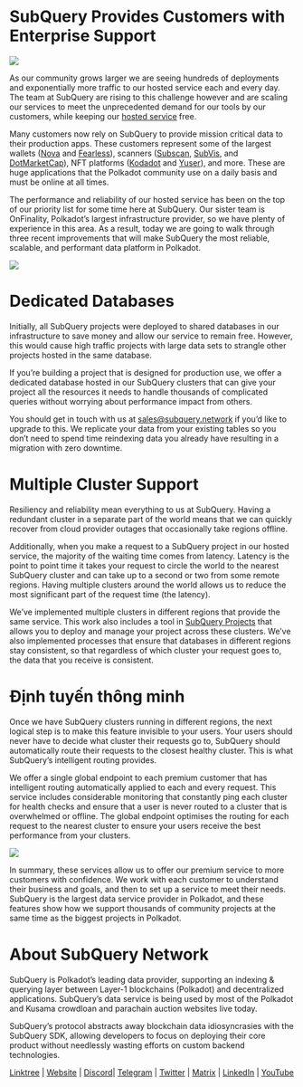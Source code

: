 # SubQuery Provides Customers with Enterprise Support

![](https://miro.medium.com/max/1400/1*z_StqAT5KeaxQLBCm-xpRQ.jpeg)

As our community grows larger we are seeing hundreds of deployments and exponentially more traffic to our hosted service each and every day. The team at SubQuery are rising to this challenge however and are scaling our services to meet the unprecedented demand for our tools by our customers, while keeping our  [hosted service](https://projects.subquery.network/)  free.

Many customers now rely on SubQuery to provide  mission critical data to their production apps. These customers represent some of the largest wallets ([Nova](https://novawallet.io/) and  [Fearless](https://fearlesswallet.io/)), scanners ([Subscan](https://www.subscan.io/), [SubVis](https://www.subvis.io/), and [DotMarketCap](https://dotmarketcap.com/)), NFT platforms ([Kodadot](https://kodadot.xyz/) and [Yuser](https://yuser.co/)), and more. These are huge applications that the Polkadot community use on a daily basis and must be online at all times.

The performance and reliability of our hosted service has been on the top of our priority list for some time here at SubQuery. Our sister team is OnFinality, Polkadot’s largest infrastructure provider, so we have plenty of experience in this area. As a result, today we are going to walk through three recent improvements that will make SubQuery the most reliable, scalable, and performant data platform in Polkadot.

![](https://miro.medium.com/max/1200/1*QckhJzjQqw9czpBMRhXgXQ.gif)

# Dedicated Databases

Initially, all SubQuery projects were deployed to shared databases in our infrastructure to save money and allow our service to remain free. However, this would cause high traffic projects with large data sets to strangle other projects hosted in the same database.

If you’re building a project that is designed for production use, we offer a dedicated database hosted in our SubQuery clusters that can give your project all the resources it needs to handle thousands of complicated queries without worrying about performance impact from others.

You should get in touch with us at sales@subquery.network if you’d like to upgrade to this. We replicate your data from your existing tables so you don’t need to spend time reindexing data you already have resulting in a migration with zero downtime.

# Multiple Cluster Support

Resiliency and reliability mean everything to us at SubQuery. Having a redundant cluster in a separate part of the world means that we can quickly recover from cloud provider outages that occasionally take regions offline.

Additionally, when you make a request to a SubQuery project in our hosted service, the majority of the waiting time comes from latency. Latency is the point to point time it takes your request to circle the world to the nearest SubQuery cluster and can take up to a second or two from some remote regions. Having multiple clusters around the world allows us to reduce the most significant part of the request time (the latency).

We’ve implemented multiple clusters in different regions that provide the same service. This work also includes a tool in  [SubQuery Projects](https://project.subquery.network/)  that allows you to deploy and manage your project across these clusters. We’ve also implemented processes that ensure that databases in different regions stay consistent, so that regardless of which cluster your request goes to, the data that you receive is consistent.

# Định tuyến thông minh

Once we have SubQuery clusters running in different regions, the next logical step is to make this feature invisible to your users. Your users should never have to decide what cluster their requests go to, SubQuery should automatically route their requests to the closest healthy cluster. This is what SubQuery’s intelligent routing provides.

We offer a single global endpoint to each premium customer that has intelligent routing automatically applied to each and every request. This service includes considerable monitoring that constantly ping each cluster for health checks and ensure that a user is never routed to a cluster that is overwhelmed or offline. The global endpoint optimises the routing for each request to the nearest cluster to ensure your users receive the best performance from your clusters.

![](https://miro.medium.com/max/1000/0*DNXDiABzli0et1MU)

In summary, these services allow us to offer our premium service to more customers with confidence. We work with each customer to understand their business and goals, and then to set up a service to meet their needs. SubQuery is the largest data service provider in Polkadot, and these features show how we support thousands of community projects at the same time as the biggest projects in Polkadot.

# About SubQuery Network

SubQuery is Polkadot’s leading data provider, supporting an indexing & querying layer between Layer-1 blockchains (Polkadot) and decentralized applications. SubQuery’s data service is being used by most of the Polkadot and Kusama crowdloan and parachain auction websites live today.

SubQuery’s protocol abstracts away blockchain data idiosyncrasies with the SubQuery SDK, allowing developers to focus on deploying their core product without needlessly wasting efforts on custom backend technologies.

[Linktree](https://linktr.ee/subquerynetwork)  |  [Website](https://subquery.network/)  |  [Discord](https://discord.com/invite/78zg8aBSMG)|  [Telegram](https://t.me/subquerynetwork)  |  [Twitter](https://twitter.com/subquerynetwork)  |  [Matrix](https://matrix.to/#/#subquery:matrix.org)  |  [LinkedIn](https://www.linkedin.com/company/subquery)  |  [YouTube](https://www.youtube.com/channel/UCi1a6NUUjegcLHDFLr7CqLw)

